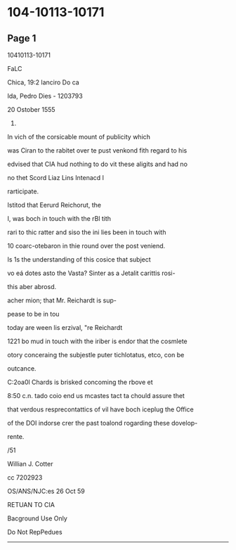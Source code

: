 # 104-10113-10171

## Page 1

10410113-10171

FaLC

Chica, 19:2 lanciro Do ca

Ida, Pedro Dies - 1203793

20 Ostober 1555

1.

In vich of the corsicable mount of publicity which

was Ciran to the rabitet over te pust venkond fith regard to his

edvised that CIA hud nothing to do vit these aligits and had no

no thet Scord Liaz Lins Intenacd I

rarticipate.

Istitod that Eerurd Reichorut, the

I, was boch in touch with the rBl tith

rari to thic ratter and siso the ini lies been in touch with

10 coarc-otebaron in thie round over the post veniend.

Is 1s the understanding of this cosice that subject

vo eá dotes asto the Vasta? Sinter as a Jetalit carittis rosi-

this aber abrosd.

acher mion; that Mr. Reichardt is sup-

pease to be in tou

today are ween lis erzival, "re Reichardt

1221 bo mud in touch with the iriber is endor that the cosmlete

otory conceraing the subjestle puter tichlotatus, etco, con be

outcance.

C:2oa0l Chards is brisked concoming the rbove et

8:50 c.n. tado coio end us mcastes tact ta chould assure thet

that verdous resprecontattics of vil have boch iceplug the Office

of the DOI indorse crer the past toalond rogarding these dovelop-

rente.

/51

Willian J. Cotter

cc 7202923

OS/ANS/NJC:es 26 Oct 59

RETUAN TO CIA

Bacground Use Only

Do Not RepPedues

---

